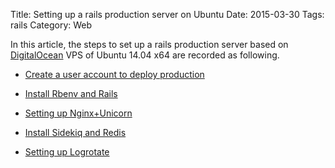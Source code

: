 Title: Setting up a rails production server on Ubuntu
Date: 2015-03-30
Tags: rails
Category: Web


In this article, the steps to set up a rails production server based on [DigitalOcean](https://www.digitalocean.com/) VPS of Ubuntu 14.04 x64 are recorded as following.

- [Create a user account to deploy production](create-a-user-account-to-deploy-production-on-ubuntu)

- [Install Rbenv and Rails](install-rbenv-and-rails-on-ubuntu)

- [Setting up Nginx+Unicorn](setting-up-nginx-plus-unicorn-production-server)

- [Install Sidekiq and Redis](installing-sidekiq-and-redis-on-ubuntu)

- [Setting up Logrotate](setting-up-logrotate-for-production-server)
